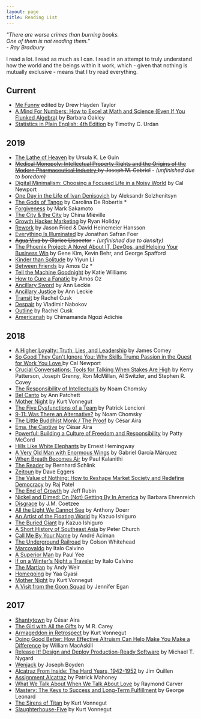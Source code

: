```yaml
---
layout: page
title: Reading List
---
```


<i>"There are worse crimes than burning books.
<br/>One of them is not reading them."
<br/>- Ray Bradbury</i>

I read a lot. I read as much as I can. I read in an attempt to truly understand how the world and the beings within it work, which - given that nothing is mutually exclusive - means that I try read everything.

## Current
- [Me Funny](http://www.douglas-mcintyre.com/book/me-funny) edited by Drew Hayden Taylor
- [A Mind For Numbers: How to Excel at Math and Science (Even If You Flunked Algebra)](https://barbaraoakley.com/books/a-mind-for-numbers/) by Barbara Oakley
- [Statistics in Plain English: 4th Edition](https://www.routledge.com/Statistics-in-Plain-English-4th-Edition/Urdan/p/book/9781138838345) by Timothy C. Urdan

## 2019
- [The Lathe of Heaven](https://en.wikipedia.org/wiki/The_Lathe_of_Heaven) by Ursula K. Le Guin
- <s>[Medical Monopoly: Intellectual Property Rights and the Origins of the Modern Pharmaceutical Industry ](https://www.ncbi.nlm.nih.gov/pmc/articles/PMC4613392/) by Joseph M. Gabriel</s> - _(unfinished due to boredom)_
- [Digital Minimalism: Choosing a Focused Life in a Noisy World](https://www.goodreads.com/book/show/40672036-digital-minimalism) by Cal Newport
- [One Day in the Life of Ivan Denisovich](https://en.wikipedia.org/wiki/One_Day_in_the_Life_of_Ivan_Denisovich) by Aleksandr Solzhenitsyn
- [The Gods of Tango](https://www.goodreads.com/book/show/23344356-the-gods-of-tango) by Carolina De Robertis *
- [Forgiveness](https://www.goodreads.com/book/show/20726950-forgiveness) by Mark Sakamoto
- [The City & the City](https://www.goodreads.com/book/show/4703581-the-city-the-city) by China Miéville
- [Growth Hacker Marketing](https://www.goodreads.com/book/show/18454317-growth-hacker-marketing) by Ryan Holiday
- [Rework](https://www.goodreads.com/book/show/6732019-rework) by Jason Fried & David Heinemeier Hansson
- [Everything Is Illuminated](https://www.goodreads.com/book/show/256566.Everything_Is_Illuminated) by Jonathan Safran Foer
- <s>[Agua Viva](https://www.goodreads.com/book/show/19185192-gua-viva) by Clarice Lispector</s> - _(unfinished due to density)_
- [The Phoenix Project: A Novel About IT, DevOps, and Helping Your Business Win](https://www.goodreads.com/book/show/17255186-the-phoenix-project) by Gene Kim, Kevin Behr, and George Spafford
- [Kinder than Solitude](https://www.goodreads.com/book/show/18077906-kinder-than-solitude) by Yiyun Li
- [Between Friends](https://www.goodreads.com/book/show/17302874-between-friends) by Amos Oz *
- [Tell the Machine Goodnight](https://www.goodreads.com/book/show/36435424-tell-the-machine-goodnight) by Katie Williams
- [How to Cure a Fanatic](https://www.goodreads.com/book/show/65260.How_to_Cure_a_Fanatic) by Amos Oz
- [Ancillary Sword](https://www.goodreads.com/book/show/20706284-ancillary-sword) by Ann Leckie
- [Ancillary Justice](https://www.goodreads.com/book/show/17333324-ancillary-justice) by Ann Leckie
- [Transit](https://www.goodreads.com/book/show/29939363-transit) by Rachel Cusk
- [Despair](https://www.goodreads.com/book/show/418209.Despair) by Vladimir Nabokov
- [Outline](https://www.goodreads.com/book/show/21400742-outline) by Rachel Cusk
- [Americanah](https://www.goodreads.com/book/show/15796700-americanah) by Chimamanda Ngozi Adichie


## 2018
- [A Higher Loyalty: Truth, Lies, and Leadership](https://www.goodreads.com/book/show/35108805-a-higher-loyalty) by James Comey
- [So Good They Can't Ignore You: Why Skills Trump Passion in the Quest for Work You Love ](https://www.goodreads.com/book/show/13525945-so-good-they-can-t-ignore-you) by Cal Newport
- [Crucial Conversations: Tools for Talking When Stakes Are High](https://www.goodreads.com/book/show/15014.Crucial_Conversations) by  Kerry Patterson,
Joseph Grenny, Ron McMillan, Al Switzler, and Stephen R. Covey
- [The Responsibility of Intellectuals](https://chomsky.info/19670223/) by Noam Chomsky
- [Bel Canto](https://www.goodreads.com/book/show/5826.Bel_Canto) by Ann Patchett
- [Mother Night](https://www.goodreads.com/book/show/9592.Mother_Night) by Kurt Vonnegut
- [The Five Dysfunctions of a Team](https://www.goodreads.com/book/show/21343.The_Five_Dysfunctions_of_a_Team) by Patrick Lencioni
- [9-11: Was There an Alternative?](https://www.goodreads.com/book/show/38338.9_11) by Noam Chomsky
- [The Little Buddhist Monk / The Proof](https://www.goodreads.com/book/show/32491842-the-little-buddhist-monk-the-proof) by  César Aira
- [Ema, the Captive](https://www.goodreads.com/book/show/29082562-ema-the-captive) by César Aira
- [Powerful: Building a Culture of Freedom and Responsibility](https://www.goodreads.com/book/show/36417234-powerfu) by Patty McCord
- [Hills Like White Elephants](https://www.goodreads.com/book/show/13239950-hills-like-white-elephants) by Ernest Hemingway
- [A Very Old Man with Enormous Wings](http://www.jonescollegeprep.org/ourpages/auto/2014/1/29/42934518/A_Very_Old_Man_with_Enormous_Wings_pdf.pdf) by Gabriel García Márquez
- [When Breath Becomes Air](https://www.goodreads.com/book/show/25899336-when-breath-becomes-air) by Paul Kalanithi
- [The Reader](https://www.goodreads.com/book/show/101299.The_Reader) by Bernhard Schlink
- [Zeitoun](https://www.goodreads.com/book/show/6512154-zeitoun) by Dave Eggers
- [The Value of Nothing: How to Reshape Market Society and Redefine Democracy](https://www.goodreads.com/book/show/6902380-the-value-of-nothing) by Raj Patel
- [The End of Growth](https://www.goodreads.com/book/show/13151169-the-end-of-growth) by Jeff Rubin
- [Nickel and Dimed: On (Not) Getting By In America](https://www.goodreads.com/book/show/1869.Nickel_and_Dimed) by Barbara Ehrenreich
- [Disgrace](https://www.goodreads.com/book/show/6192.Disgrace) by J.M. Coetzee
- [All the Light We Cannot See](https://www.goodreads.com/book/show/18143977-all-the-light-we-cannot-see) by Anthony Doerr
- [An Artist of the Floating World](https://www.goodreads.com/book/show/28922.An_Artist_of_the_Floating_World) by Kazuo Ishiguro
- [The Buried Giant](https://www.goodreads.com/book/show/22522805-the-buried-giant) by Kazuo Ishiguro
- [A Short History of Southeast Asia](https://www.goodreads.com/book/show/1653813.A_Short_History_of_South_East_Asia) by Peter Church
- [Call Me By Your Name](https://www.goodreads.com/book/show/36336078-call-me-by-your-name) by  André Aciman
- [The Underground Railroad](https://www.goodreads.com/book/show/30555488-the-underground-railroad) by Colson Whitehead
- [Marcovaldo](https://www.goodreads.com/book/show/18929.Marcovaldo) by Italo Calvino
- [A Superior Man](https://www.goodreads.com/book/show/25330028-a-superior-man) by Paul Yee
- [If on a Winter's Night a Traveler](https://www.goodreads.com/book/show/374233.If_on_a_Winter_s_Night_a_Traveler) by Italo Calvino
- [The Martian](https://www.goodreads.com/book/show/18007564-the-martian) by Andy Weir
- [Homegoing](https://www.goodreads.com/book/show/27071490-homegoing) by Yaa Gyasi
- [Mother Night](https://www.goodreads.com/book/show/9592.Mother_Night?) by Kurt Vonnegut
- [A Visit from the Goon Squad](https://www.goodreads.com/book/show/7331435-a-visit-from-the-goon-squad) by Jennifer Egan


## 2017
- [Shantytown](https://www.goodreads.com/book/show/17574842-shantytown) by César Aira
- [The
 Girl with All the Gifts](https://www.goodreads.com/book/show/17235026-the-girl-with-all-the-gifts) by M.R. Carey
- [Armageddon in Retrospect](https://www.goodreads.com/book/show/2024223.Armageddon_in_Retrospect) by Kurt Vonnegut
- [Doing Good Better: How Effective Altruism Can Help Make You Make a Difference](https://www.goodreads.com/book/show/23398748-doing-good-better) by William MacAskill
- [Release It! Design and Deploy Production-Ready Software](https://www.goodreads.com/book/show/1069827.Release_It_) by Michael T. Nygard
- [Wenjack](https://www.goodreads.com/book/show/30079906-wenjack) by Joseph Boyden
- [Alcatraz From Inside: The Hard Years, 1942-1952](https://www.goodreads.com/book/show/516809.Alcatraz_from_Inside) by Jim Quillen
- [Assignment Alcatraz](https://www.goodreads.com/book/show/23524221-assignment-alcatraz) by Patrick Mahoney
- [What We Talk About When We Talk About Love](https://www.goodreads.com/book/show/11438.What_We_Talk_About_When_We_Talk_About_Love) by Raymond Carver
- [Mastery: The Keys to Success and Long-Term Fulfillment](https://www.goodreads.com/book/show/81940.Mastery) by George Leonard
- [The Sirens of Titan](https://www.goodreads.com/book/show/4982.The_Sirens_of_Titan) by Kurt Vonnegut
- [Slaughterhouse-Five](https://www.goodreads.com/book/show/4981.Slaughterhouse_Five) by Kurt Vonnegut
